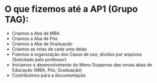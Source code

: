# O que fizemos até a AP1 (Grupo TAG):
- Criamos a Aba de MBA
- Criamos a Aba de Pós
- Criamos a Aba de Graduação
- Criamos as rotas de cada uma delas
- Fizemos a organização dos Casos de uso, dividos por arquivos (Solicitado pelo professor)
- Iniciamos o desenvolvimento do Menu Suspenso das novas abas de Educação (MBA, Pós, Graduação)
- Contribuimos para a documentação


